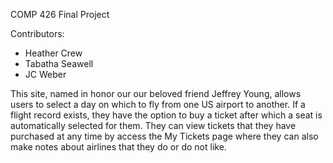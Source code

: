 COMP 426 Final Project

Contributors:
- Heather Crew
- Tabatha Seawell
- JC Weber

This site, named in honor our our beloved friend Jeffrey Young, allows users to select a day on which to fly from one US airport to another. If a flight record exists, they have the option to buy a ticket after which a seat is automatically selected for them. They can view tickets that they have purchased at any time by access the My Tickets page where they can also make notes about airlines that they do or do not like.